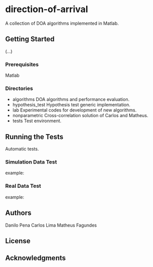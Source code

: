 # direction-of-arrival
A collection of DOA algorithms implemented in Matlab.

## Getting Started
(...)

### Prerequisites
Matlab

### Directories
- algorithms
DOA algorithms and performance evaluation.
- hypothesis_test
Hypothesis test generic implementation.
- lab
Experimental codes for development of new algorithms.
- nonparametric
Cross-correlation solution of Carlos and Matheus.
- tests
Test environment.

## Running the Tests
Automatic tests.

### Simulation Data Test
example:

### Real Data Test
example:

## Authors
Danilo Pena
Carlos Lima
Matheus Fagundes

## License

## Acknowledgments
